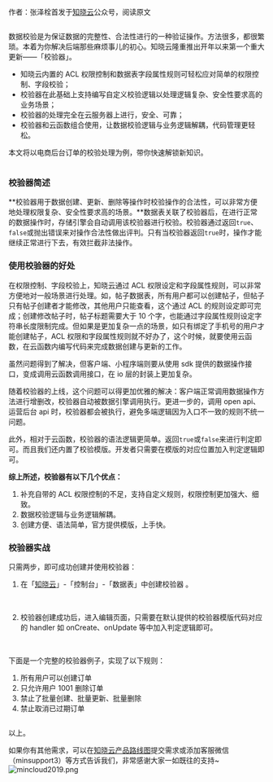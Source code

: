 

作者：张泽栓首发于[知晓云](https://cloud.minapp.com/?utm_sourcesegmentfault&utm_mediumarticle_footer&utm_term)公众号，阅读原文

<img referrerpolicy="no-referrer" data-src="/img/remote/1460000021889935" src="https://cdn.segmentfault.com/v-5e67172c/global/img/squares.svg" alt title>

数据校验是为保证数据的完整性、合法性进行的一种验证操作。方法很多，都很繁琐。本着为你解决后端那些麻烦事儿的初心。知晓云隆重推出开年以来第一个重大更新——「校验器」。

*  知晓云内置的 ACL 权限控制和数据表字段属性规则可轻松应对简单的权限控制、字段校验；
*  校验器在此基础上支持编写自定义校验逻辑以处理逻辑复杂、安全性要求高的业务场景；
*  校验器的处理完全在云服务器上进行，安全、可靠；
*  校验器和云函数组合使用，让数据校验逻辑与业务逻辑解耦，代码管理更轻松。

本文将以电商后台订单的校验处理为例，带你快速解锁新知识。

<img referrerpolicy="no-referrer" data-src="/img/remote/1460000021889932" src="https://cdn.segmentfault.com/v-5e67172c/global/img/squares.svg" alt title>

### 校验器简述

**校验器用于数据创建、更新、删除等操作时校验操作的合法性，可以非常方便地处理权限复杂、安全性要求高的场景。**数据表关联了校验器后，在进行正常的数据操作时，存储引擎会自动调用该校验器进行校验。校验器通过返回`true`、`false`或抛出错误来对操作合法性做出评判。只有当校验器返回`true`时，操作才能继续正常进行下去，有效拦截非法操作。

### 使用校验器的好处

在权限控制、字段校验上，知晓云通过 ACL 权限设定和字段属性规则，可以非常方便地对一般场景进行处理。如，帖子数据表，所有用户都可以创建帖子，但帖子只有帖子创建者才能修改，其他用户只能查看，这个通过 ACL 的规则设定即可完成；创建修改帖子时，帖子标题需要大于 10 个字，也能通过字段属性规则设定字符串长度限制完成。但如果是更加复杂一点的场景，如只有绑定了手机号的用户才能创建帖子，ACL 权限和字段属性规则就不好办了，这个时候，就要使用云函数，在云函数内编写代码来完成数据创建与更新的工作。

虽然问题得到了解决，但客户端、小程序端则要从使用 sdk 提供的数据操作接口，变成调用云函数调用接口，在 io 层的封装上更加复杂。

随着校验器的上线，这个问题可以得更加优雅的解决：客户端正常调用数据操作方法进行增删改，校验器自动被数据引擎调用执行。更进一步的，调用 open api、运营后台 api 时，校验器都会被执行，避免多端逻辑因为入口不一致的规则不统一问题。

此外，相对于云函数，校验器的语法逻辑更简单。返回`true`或`false`来进行判定即可。而且我们还内置了校验模版。开发者只需要在模版的对应位置加入判定逻辑即可。

**综上所述，校验器有以下几个优点：**

1. 补充自带的 ACL 权限控制的不足，支持自定义规则，权限控制更加强大、细致。
2. 数据校验逻辑与业务逻辑解耦。
3. 创建方便、语法简单，官方提供模版，上手快。

### 校验器实战

只需两步，即可成功创建并使用校验器：

1. 在「[知晓云](https://cloud.minapp.com/)」-「控制台」-「数据表」中创建校验器 。

<img referrerpolicy="no-referrer" data-src="/img/remote/1460000021889933" src="https://cdn.segmentfault.com/v-5e67172c/global/img/squares.svg" alt title>

<img referrerpolicy="no-referrer" data-src="/img/remote/1460000021889934" src="https://cdn.segmentfault.com/v-5e67172c/global/img/squares.svg" alt title>

2. 校验器创建成功后，进入编辑页面，只需要在默认提供的校验器模版代码对应的 handler 如 onCreate、onUpdate 等中加入判定逻辑即可。

<img referrerpolicy="no-referrer" data-src="/img/remote/1460000021889937" src="https://cdn.segmentfault.com/v-5e67172c/global/img/squares.svg" alt title>

<img referrerpolicy="no-referrer" data-src="/img/remote/1460000021889936" src="https://cdn.segmentfault.com/v-5e67172c/global/img/squares.svg" alt title>

下面是一个完整的校验器例子，实现了以下规则：

1. 所有用户可以创建订单
2. 只允许用户 1001 删除订单
3. 禁止了批量创建、批量更新、批量删除
4. 禁止取消已过期订单

<img referrerpolicy="no-referrer" data-src="/img/remote/1460000021889938" src="https://cdn.segmentfault.com/v-5e67172c/global/img/squares.svg" alt title>

以上。

如果你有其他需求，可以在[知晓云产品路线图](https://jinshuju.net/f/hrwwT1)提交需求或添加客服微信（minsupport3）等方式告诉我们，非常感谢大家一如既往的支持~<img referrerpolicy="no-referrer" data-src="/img/bVbBf8L" src="https://cdn.segmentfault.com/v-5e67172c/global/img/squares.svg" alt="mincloud2019.png" title="mincloud2019.png">
